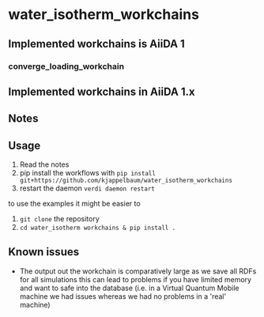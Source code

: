 # water_isotherm_workchains

## Implemented workchains is AiiDA 1
### converge_loading_workchain


## Implemented workchains in AiiDA 1.x

## Notes

## Usage
1. Read the notes
2. pip install the workflows with `pip install git+https://github.com/kjappelbaum/water_isotherm_workchains`   
3. restart the daemon `verdi daemon restart`

to use the examples it might be easier to
1. `git clone` the repository
2. `cd water_isotherm workchains & pip install .`

## Known issues
* The output out the workchain is comparatively large as we save all RDFs for all simulations
  this can lead to problems if you have limited memory and want to safe into the database (i.e. in a
  Virtual Quantum Mobile machine we had issues whereas we had no problems in a 'real' machine)
